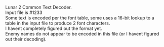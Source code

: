 Lunar 2 Common Text Decoder.  
Input file is #1233  
Some text is encoded per the font table, some uses a 16-bit lookup to a table in the input file to produce 2 font characters.  
I havent completely figured out the format yet.  
Enemy names do not appear to be encoded in this file (or I havent figured out their decoding).  
